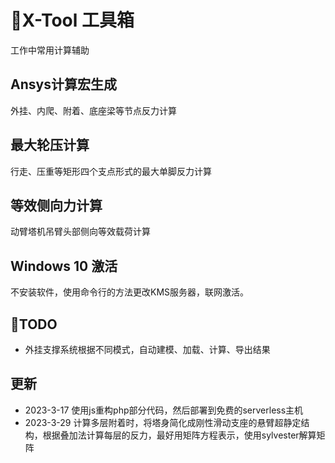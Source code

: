 # :rocket:X-Tool 工具箱
工作中常用计算辅助

## Ansys计算宏生成
外挂、内爬、附着、底座梁等节点反力计算

## 最大轮压计算
行走、压重等矩形四个支点形式的最大单脚反力计算

## 等效侧向力计算
动臂塔机吊臂头部侧向等效载荷计算

## Windows 10 激活
不安装软件，使用命令行的方法更改KMS服务器，联网激活。

## :pushpin:TODO
* 外挂支撑系统根据不同模式，自动建模、加载、计算、导出结果

## 更新
* 2023-3-17 使用js重构php部分代码，然后部署到免费的serverless主机
* 2023-3-29 计算多层附着时，将塔身简化成刚性滑动支座的悬臂超静定结构，根据叠加法计算每层的反力，最好用矩阵方程表示，使用sylvester解算矩阵
